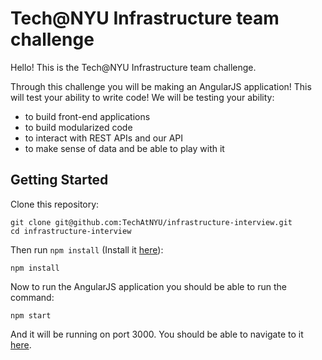 # Tech@NYU Infrastructure team challenge

Hello! This is the Tech@NYU Infrastructure team challenge.

Through this challenge you will be making an AngularJS application! This will test your ability to write code! We will be testing your ability:

- to build front-end applications
- to build modularized code
- to interact with REST APIs and our API
- to make sense of data and be able to play with it

## Getting Started

Clone this repository:

```
git clone git@github.com:TechAtNYU/infrastructure-interview.git
cd infrastructure-interview
```

Then run `npm install` (Install it [here](https://www.npmjs.com/)):

```
npm install
```

Now to run the AngularJS application you should be able to run the command:

```
npm start
```

And it will be running on port 3000. You should be able to navigate to it [here](http://localhost:3000/).
